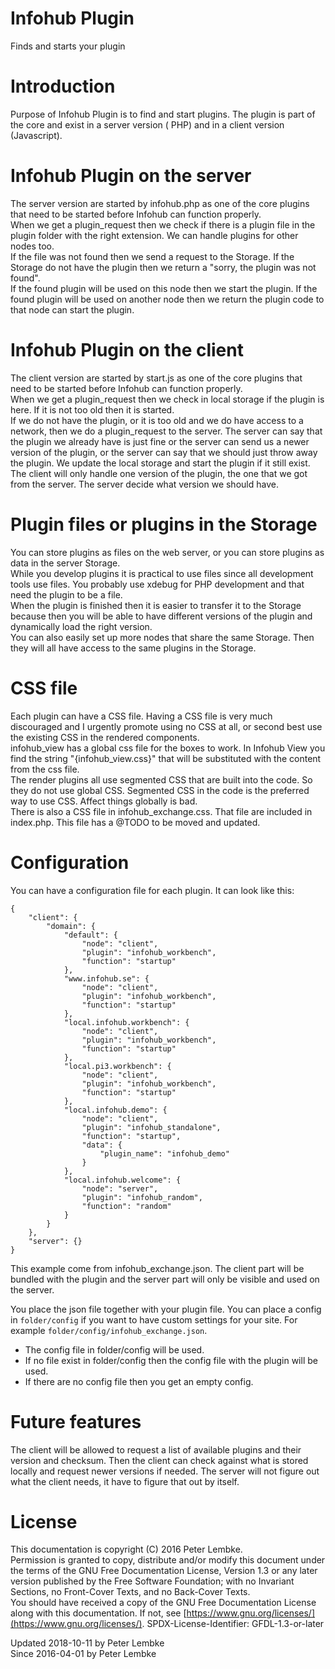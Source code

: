 # Infohub Plugin

Finds and starts your plugin

# Introduction

Purpose of Infohub Plugin is to find and start plugins. The plugin is part of the core and exist in a server version (
PHP) and in a client version (Javascript).

# Infohub Plugin on the server

The server version are started by infohub.php as one of the core plugins that need to be started before Infohub can
function properly.  
When we get a plugin_request then we check if there is a plugin file in the plugin folder with the right extension. We
can handle plugins for other nodes too.  
If the file was not found then we send a request to the Storage. If the Storage do not have the plugin then we return
a "sorry, the plugin was not found".  
If the found plugin will be used on this node then we start the plugin. If the found plugin will be used on another node
then we return the plugin code to that node can start the plugin.

# Infohub Plugin on the client

The client version are started by start.js as one of the core plugins that need to be started before Infohub can
function properly.  
When we get a plugin_request then we check in local storage if the plugin is here. If it is not too old then it is
started.  
If we do not have the plugin, or it is too old and we do have access to a network, then we do a plugin_request to the
server. The server can say that the plugin we already have is just fine or the server can send us a newer version of the
plugin, or the server can say that we should just throw away the plugin. We update the local storage and start the
plugin if it still exist.  
The client will only handle one version of the plugin, the one that we got from the server. The server decide what
version we should have.

# Plugin files or plugins in the Storage

You can store plugins as files on the web server, or you can store plugins as data in the server Storage.  
While you develop plugins it is practical to use files since all development tools use files. You probably use xdebug
for PHP development and that need the plugin to be a file.  
When the plugin is finished then it is easier to transfer it to the Storage because then you will be able to have
different versions of the plugin and dynamically load the right version.  
You can also easily set up more nodes that share the same Storage. Then they will all have access to the same plugins in
the Storage.

# CSS file

Each plugin can have a CSS file. Having a CSS file is very much discouraged and I urgently promote using no CSS at all,
or second best use the existing CSS in the rendered components.  
infohub_view has a global css file for the boxes to work. In Infohub View you find the string "{infohub_view.css}" that
will be substituted with the content from the css file.  
The render plugins all use segmented CSS that are built into the code. So they do not use global CSS. Segmented CSS in
the code is the preferred way to use CSS. Affect things globally is bad.  
There is also a CSS file in infohub_exchange.css. That file are included in index.php. This file has a @TODO to be moved
and updated.

# Configuration

You can have a configuration file for each plugin. It can look like this:

```
{
    "client": {
        "domain": {
            "default": {
                "node": "client",
                "plugin": "infohub_workbench",
                "function": "startup"
            },
            "www.infohub.se": {
                "node": "client",
                "plugin": "infohub_workbench",
                "function": "startup"
            },
            "local.infohub.workbench": {
                "node": "client",
                "plugin": "infohub_workbench",
                "function": "startup"
            },
            "local.pi3.workbench": {
                "node": "client",
                "plugin": "infohub_workbench",
                "function": "startup"
            },
            "local.infohub.demo": {
                "node": "client",
                "plugin": "infohub_standalone",
                "function": "startup",
                "data": {
                    "plugin_name": "infohub_demo"
                }
            },
            "local.infohub.welcome": {
                "node": "server",
                "plugin": "infohub_random",
                "function": "random"
            }
        }
    },
    "server": {}
}
```

This example come from infohub_exchange.json. The client part will be bundled with the plugin and the server part will
only be visible and used on the server.

You place the json file together with your plugin file. You can place a config in `folder/config` if you want to have
custom settings for your site. For example `folder/config/infohub_exchange.json`.

* The config file in folder/config will be used.
* If no file exist in folder/config then the config file with the plugin will be used.
* If there are no config file then you get an empty config.

# Future features

The client will be allowed to request a list of available plugins and their version and checksum. Then the client can
check against what is stored locally and request newer versions if needed. The server will not figure out what the
client needs, it have to figure that out by itself.

# License

This documentation is copyright (C) 2016 Peter Lembke.  
Permission is granted to copy, distribute and/or modify this document under the terms of the GNU Free Documentation
License, Version 1.3 or any later version published by the Free Software Foundation; with no Invariant Sections, no
Front-Cover Texts, and no Back-Cover Texts.  
You should have received a copy of the GNU Free Documentation License along with this documentation. If not,
see [https://www.gnu.org/licenses/](https://www.gnu.org/licenses/). SPDX-License-Identifier: GFDL-1.3-or-later

Updated 2018-10-11 by Peter Lembke  
Since 2016-04-01 by Peter Lembke  
